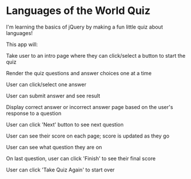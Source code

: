 # Languages of the World Quiz

I'm learning the basics of jQuery by making a fun little quiz about languages!

This app will:

Take user to an intro page where they can click/select a button to start the quiz

Render the quiz questions and answer choices one at a time

User can click/select one answer

User can submit answer and see result

Display correct answer or incorrect answer page based on the user's response to a question

User can click 'Next' button to see next question

User can see their score on each page; score is updated as they go

User can see what question they are on

On last question, user can click 'Finish' to see their final score

User can click 'Take Quiz Again' to start over
